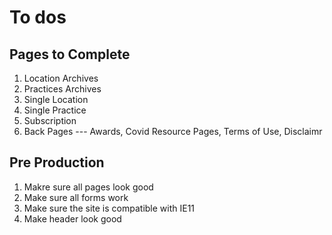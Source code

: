 # To dos

## Pages to Complete
1. Location Archives
2. Practices Archives
3. Single Location
4. Single Practice
5. Subscription 
6. Back Pages --- Awards, Covid Resource Pages, Terms of Use, Disclaimr

## Pre Production
1. Makre sure all pages look good
2. Make sure all forms work
3. Make sure the site is compatible with IE11
4. Make header look good

